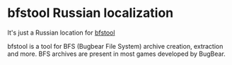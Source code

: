 # bfstool Russian localization

It's just a Russian location for [bfstool](https://github.com/xNyaDev/bfstool/)

bfstool is a tool for BFS (Bugbear File System) archive creation, extraction and more. BFS archives are present in most games developed by BugBear.
